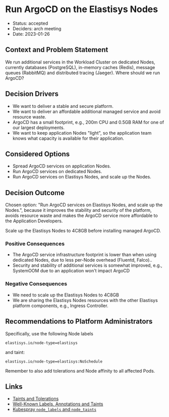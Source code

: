 # Run ArgoCD on the Elastisys Nodes

- Status: accepted
- Deciders: arch meeting
- Date: 2023-01-26

## Context and Problem Statement

We run additional services in the Workload Cluster on dedicated Nodes, currently databases (PostgreSQL), in-memory caches (Redis), message queues (RabbitMQ) and distributed tracing (Jaeger).
Where should we run ArgoCD?

## Decision Drivers

- We want to deliver a stable and secure platform.
- We want to deliver an affordable additional managed service and avoid resource waste.
- ArgoCD has a small footprint, e.g., 200m CPU and 0.5GB RAM for one of our largest deployments.
- We want to keep application Nodes "light", so the application team knows what capacity is available for their application.

## Considered Options

- Spread ArgoCD services on application Nodes.
- Run ArgoCD services on dedicated Nodes.
- Run ArgoCD services on Elastisys Nodes, and scale up the Nodes.

## Decision Outcome

Chosen option: "Run ArgoCD services on Elastisys Nodes, and scale up the Nodes.", because it improves the stability and security of the platform, avoids resource waste and makes the ArgoCD service more affordable to the Application Developers.

Scale up the Elastisys Nodes to 4C8GB before installing managed ArgoCD.

### Positive Consequences

- The ArgoCD service infrastructure footprint is lower than when using dedicated Nodes, due to less per-Node overhead (Fluentd, Falco)..
- Security and stability of additional services is somewhat improved, e.g., SystemOOM due to an application won't impact ArgoCD

### Negative Consequences

- We need to scale up the Elastisys Nodes to 4C8GB
- We are sharing the Elastisys Nodes resources with the other Elastisys platform components, e.g., Ingress Controller.

## Recommendations to Platform Administrators

Specifically, use the following Node labels

```text
elastisys.io/node-type=elastisys
```

and taint:

```text
elastisys.io/node-type=elastisys:NoSchedule
```

Remember to also add tolerations and Node affinity to all affected Pods.

## Links

- [Taints and Tolerations](https://kubernetes.io/docs/concepts/scheduling-eviction/taint-and-toleration/)
- [Well-Known Labels, Annotations and Taints](https://kubernetes.io/docs/reference/labels-annotations-taints/)
- [Kubespray `node_labels` and `node_taints`](https://github.com/kubernetes-sigs/kubespray/blob/master/docs/ansible/vars.md#other-service-variables)
